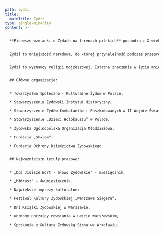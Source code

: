 ```yaml
---
path: zydzi
title:
  mainTitle: Żydzi
type: single-minority
content: >-
  

  **Pierwsze wzmianki o Żydach na terenach polskich** pochodzą z X wieku, a pierwszym oficjalnym polskim dokumentem nadającym Żydom przywileje i autonomię był statut kaliski z XIII wieku.


  Żydzi to mniejszość narodowa, do której przynależność podczas przeprowadzonego w 2011 r. Narodowego spisu powszechnego ludności i mieszkań zadeklarowało 7 353 obywateli polskich (wedle danych poprzedniego Narodowego spisu powszechnego z 2002 r. liczebność mniejszości żydowskiej wynosiła 1 055 osób), w tym: w województwie mazowieckim – 2.690 osób (według Narodowego Spisu Powszechnego Ludności i Mieszkań z 2002 r. – 397), dolnośląskim – 880 (według Narodowego Spisu Powszechnego Ludności i Mieszkań z 2002 r. – 204), małopolskim – 745 (według Narodowego Spisu Powszechnego Ludności i Mieszkań z 2002 r. – 50). Żydzi mieszkają w rozproszeniu, przede wszystkim w dużych miastach. Pierwsze wzmianki o Żydach na terenach polskich pochodzą z X wieku, a pierwszym oficjalnym polskim dokumentem nadającym Żydom przywileje i autonomię był statut kaliski z XIII wieku. Żydzi napływali do Polski ze względu na stosunkowo najlepsze (na tle nieustannych pogromów w Europie Zachodniej) warunki bezpiecznego życia i rozwoju własnej kultury oraz gwarantowaną przywilejami królewskimi autonomię gmin wyznaniowych. Liczba Żydów w Polsce tradycyjnie oscylowała w okolicach 10% populacji (najwięcej w Europie). Rozwój żydowskiego życia w Polsce został brutalnie przerwany przez II wojnę światową i hitlerowską politykę Endlösung. Z ok. 3,5 miliona polskich Żydów wojnę przeżyło ok. 300 tys. W okresie Polskiej Rzeczypospolitej Ludowej w kilku falach emigracyjnych wyjechała większość polskich Żydów. Po roku 1989 nastąpiło odrodzenie życia żydowskiego w Polsce. Wiele osób powróciło do swoich żydowskich korzeni. Powstały nowe organizacje działające na rzecz rozwoju życia społeczności żydowskiej w Polsce.


  Żydzi to wyznawcy religii mojżeszowej. Istotne znaczenie w życiu mniejszości żydowskiej odgrywa działalność Związku Gmin Wyznaniowych Żydowskich w Rzeczypospolitej Polskiej oraz zrzeszonych w nim gmin.


  ## Główne organizacje:


  * Towarzystwo Społeczno - Kulturalne Żydów w Polsce,

  * Stowarzyszenie Żydowski Instytut Historyczny,

  * Stowarzyszenie Żydów Kombatantów i Poszkodowanych w II Wojnie Światowej,

  * Stowarzyszenie „Dzieci Holokaustu” w Polsce,

  * Żydowska Ogólnopolska Organizacja Młodzieżowa,

  * Fundacja „Shalom”,

  * Fundacja Ochrony Dziedzictwa Żydowskiego.


  ## Najważniejsze tytuły prasowe:


  * „Dos Jidisze Wort - Słowo Żydowskie" - miesięcznik,

  * „Midrasz" – dwumiesięcznik.

  * Największe imprezy kulturalne:

  * Festiwal Kultury Żydowskiej „Warszawa Singera”,

  * Dni Książki Żydowskiej w Warszawie,

  * Obchody Rocznicy Powstania w Getcie Warszawskim,

  * Spotkania z Kulturą Żydowską Simha we Wrocławiu.
---
```

